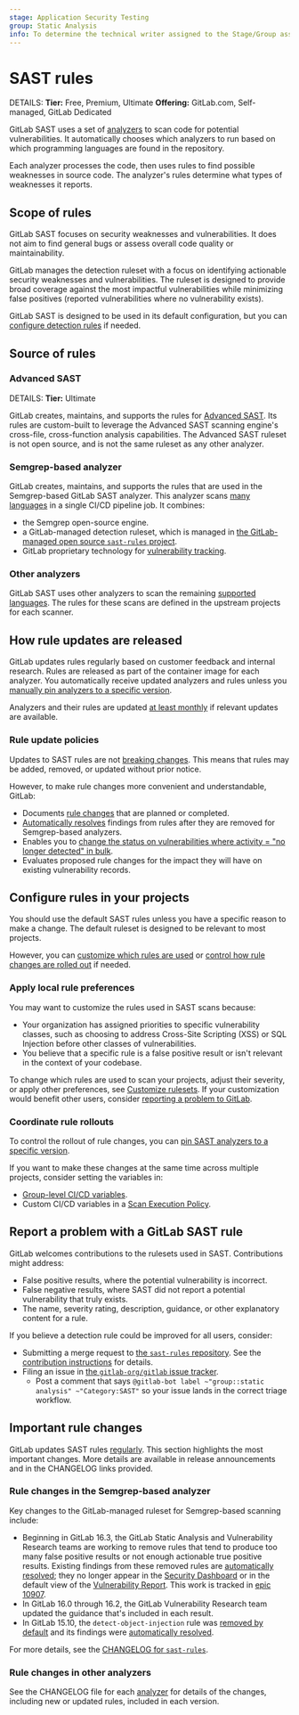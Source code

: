 ```yaml
---
stage: Application Security Testing
group: Static Analysis
info: To determine the technical writer assigned to the Stage/Group associated with this page, see https://handbook.gitlab.com/handbook/product/ux/technical-writing/#assignments
---
```


# SAST rules

DETAILS:
**Tier:** Free, Premium, Ultimate
**Offering:** GitLab.com, Self-managed, GitLab Dedicated

GitLab SAST uses a set of [analyzers](analyzers.md) to scan code for potential vulnerabilities.
It automatically chooses which analyzers to run based on which programming languages are found in the repository.

Each analyzer processes the code, then uses rules to find possible weaknesses in source code.
The analyzer's rules determine what types of weaknesses it reports.

## Scope of rules

GitLab SAST focuses on security weaknesses and vulnerabilities. It does not aim to find general bugs or assess overall code quality or maintainability.

GitLab manages the detection ruleset with a focus on identifying actionable security weaknesses and vulnerabilities.
The ruleset is designed to provide broad coverage against the most impactful vulnerabilities while minimizing false positives (reported vulnerabilities where no vulnerability exists).

GitLab SAST is designed to be used in its default configuration, but you can [configure detection rules](#configure-rules-in-your-projects) if needed.

## Source of rules

### Advanced SAST

DETAILS:
**Tier:** Ultimate

GitLab creates, maintains, and supports the rules for [Advanced SAST](gitlab_advanced_sast.md).
Its rules are custom-built to leverage the Advanced SAST scanning engine's cross-file, cross-function analysis capabilities.
The Advanced SAST ruleset is not open source, and is not the same ruleset as any other analyzer.

### Semgrep-based analyzer

GitLab creates, maintains, and supports the rules that are used in the Semgrep-based GitLab SAST analyzer.
This analyzer scans [many languages](index.md#supported-languages-and-frameworks) in a single CI/CD pipeline job.
It combines:

- the Semgrep open-source engine.
- a GitLab-managed detection ruleset, which is managed in [the GitLab-managed open source `sast-rules` project](https://gitlab.com/gitlab-org/security-products/sast-rules).
- GitLab proprietary technology for [vulnerability tracking](index.md#advanced-vulnerability-tracking).

### Other analyzers

GitLab SAST uses other analyzers to scan the remaining [supported languages](index.md#supported-languages-and-frameworks).
The rules for these scans are defined in the upstream projects for each scanner.

## How rule updates are released

GitLab updates rules regularly based on customer feedback and internal research.
Rules are released as part of the container image for each analyzer.
You automatically receive updated analyzers and rules unless you [manually pin analyzers to a specific version](index.md#pinning-to-minor-image-version).

Analyzers and their rules are updated [at least monthly](../index.md#vulnerability-scanner-maintenance) if relevant updates are available.

### Rule update policies

Updates to SAST rules are not [breaking changes](../../../update/terminology.md#breaking-change).
This means that rules may be added, removed, or updated without prior notice.

However, to make rule changes more convenient and understandable, GitLab:

- Documents [rule changes](#important-rule-changes) that are planned or completed.
- [Automatically resolves](index.md#automatic-vulnerability-resolution) findings from rules after they are removed for Semgrep-based analyzers.
- Enables you to [change the status on vulnerabilities where activity = "no longer detected" in bulk](../vulnerability_report/index.md#change-status-of-vulnerabilities).
- Evaluates proposed rule changes for the impact they will have on existing vulnerability records.

## Configure rules in your projects

You should use the default SAST rules unless you have a specific reason to make a change.
The default ruleset is designed to be relevant to most projects.

However, you can [customize which rules are used](#apply-local-rule-preferences) or [control how rule changes are rolled out](#coordinate-rule-rollouts) if needed.

### Apply local rule preferences

You may want to customize the rules used in SAST scans because:

- Your organization has assigned priorities to specific vulnerability classes, such as choosing to address Cross-Site Scripting (XSS) or SQL Injection before other classes of vulnerabilities.
- You believe that a specific rule is a false positive result or isn't relevant in the context of your codebase.

To change which rules are used to scan your projects, adjust their severity, or apply other preferences, see [Customize rulesets](customize_rulesets.md).
If your customization would benefit other users, consider [reporting a problem to GitLab](#report-a-problem-with-a-gitlab-sast-rule).

### Coordinate rule rollouts

To control the rollout of rule changes, you can [pin SAST analyzers to a specific version](index.md#pinning-to-minor-image-version).

If you want to make these changes at the same time across multiple projects, consider setting the variables in:

- [Group-level CI/CD variables](../../../ci/variables/index.md#for-a-group).
- Custom CI/CD variables in a [Scan Execution Policy](../policies/scan_execution_policies.md).

## Report a problem with a GitLab SAST rule
<!-- This title is intended to match common search queries users might make. -->

GitLab welcomes contributions to the rulesets used in SAST.
Contributions might address:

- False positive results, where the potential vulnerability is incorrect.
- False negative results, where SAST did not report a potential vulnerability that truly exists.
- The name, severity rating, description, guidance, or other explanatory content for a rule.

If you believe a detection rule could be improved for all users, consider:

- Submitting a merge request to [the `sast-rules` repository](https://gitlab.com/gitlab-org/security-products/sast-rules). See the [contribution instructions](https://gitlab.com/gitlab-org/security-products/sast-rules#contributing) for details.
- Filing an issue in [the `gitlab-org/gitlab` issue tracker](https://gitlab.com/gitlab-org/gitlab/-/issues/).
  - Post a comment that says `@gitlab-bot label ~"group::static analysis" ~"Category:SAST"` so your issue lands in the correct triage workflow.

## Important rule changes

GitLab updates SAST rules [regularly](#how-rule-updates-are-released).
This section highlights the most important changes.
More details are available in release announcements and in the CHANGELOG links provided.

### Rule changes in the Semgrep-based analyzer

Key changes to the GitLab-managed ruleset for Semgrep-based scanning include:

- Beginning in GitLab 16.3, the GitLab Static Analysis and Vulnerability Research teams are working to remove rules that tend to produce too many false positive results or not enough actionable true positive results. Existing findings from these removed rules are [automatically resolved](index.md#automatic-vulnerability-resolution); they no longer appear in the [Security Dashboard](../security_dashboard/index.md#project-security-dashboard) or in the default view of the [Vulnerability Report](../vulnerability_report/index.md). This work is tracked in [epic 10907](https://gitlab.com/groups/gitlab-org/-/epics/10907).
- In GitLab 16.0 through 16.2, the GitLab Vulnerability Research team updated the guidance that's included in each result.
- In GitLab 15.10, the `detect-object-injection` rule was [removed by default](https://gitlab.com/gitlab-org/gitlab/-/issues/373920) and its findings were [automatically resolved](index.md#automatic-vulnerability-resolution).

For more details, see the [CHANGELOG for `sast-rules`](https://gitlab.com/gitlab-org/security-products/sast-rules/-/blob/main/CHANGELOG.md).

### Rule changes in other analyzers

See the CHANGELOG file for each [analyzer](analyzers.md) for details of the changes, including new or updated rules, included in each version.
